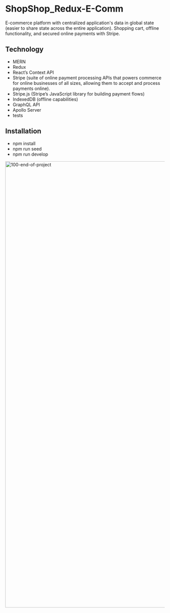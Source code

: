 # ShopShop_Redux-E-Comm

E-commerce platform with centralized application's data in global state (easier to share state across the entire application). 
Shopping cart,  offline functionality, and secured online payments with Stripe.

## Technology

- MERN
- Redux
- React’s Context API
- Stripe (suite of online payment processing APIs that powers commerce for online businesses of all sizes, allowing them to accept and process payments online).
- Stripe.js (Stripe’s JavaScript library for building payment flows)
- IndexedDB (offline capabilities)
- GraphQL API
- Apollo Server
- tests

## Installation

- npm install
- npm run seed
- npm run develop


<img width="1413" alt="100-end-of-project" src="https://user-images.githubusercontent.com/80685266/161623763-39713c9d-3c83-42e9-b74f-bfba7e0d3766.png">

